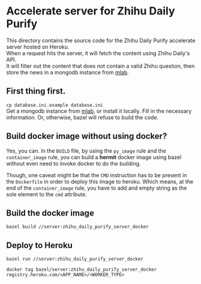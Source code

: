 # Accelerate server for Zhihu Daily Purify
This directory contains the source code for the Zhihu Daily Purify accelerate server hosted on Heroku.  
When a request hits the server, it will fetch the content using Zhihu Daily's API.  
It will filter out the content that does not contain a valid Zhihu question, then store the news in a mongodb instance from [mlab](mlab.com).

## First thing first.
`cp database.ini.example database.ini`  
Get a mongodb instance from [mlab](mlab.com), or install it locally. Fill in the necessary information.
Or, otherwise, bazel will refuse to build the code.

## Build docker image without using docker?
Yes, you can.
In the `BUILD` file, by using the `py_image` rule and the `container_image` rule, you can build a __hermit__ docker image using bazel without even need to invoke docker to do the building.

Though, one caveat might be that the `CMD` instruction has to be present in the `Dockerfile` in order to deploy this image to heroku.
Which means, at the end of the `container_image` rule, you have to add and empty string as the sole element to the `cmd` attribute.

## Build the docker image
`bazel build //server:zhihu_daily_purify_server_docker`

## Deploy to Heroku
`bazel run //server:zhihu_daily_purify_server_docker`  

`docker tag bazel/server:zhihu_daily_purify_server_docker registry.heroku.com/<APP_NAME>/<WORKER_TYPE>`
